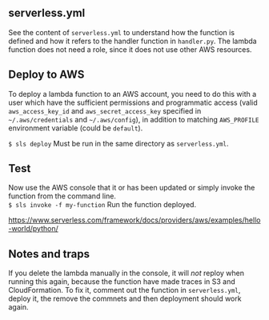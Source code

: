 ## serverless.yml
See the content of `serverless.yml` to understand how the function is defined and how it refers to the handler function in `handler.py`.
The lambda function does not need a role, since it does not use other AWS resources.

## Deploy to AWS
To deploy a lambda function to an AWS account, you need to do this with a user which have the sufficient permissions and programmatic access (valid `aws_access_key_id` and `aws_secret_access_key` specified in `~/.aws/credentials` and `~/.aws/config`), in addition to matching `AWS_PROFILE` environment variable (could be `default`).  

`$ sls deploy` Must be run in the same directory as `serverless.yml`.  

## Test
Now use the AWS console that it or has been updated or simply invoke the function from the command line.  
`$ sls invoke -f my-function` Run the function deployed. 

https://www.serverless.com/framework/docs/providers/aws/examples/hello-world/python/

## Notes and traps
If you delete the lambda manually in the console, it will *not* reploy when running this again, because the function have made traces in S3 and CloudFormation. To fix it, comment out the function in `serverless.yml`, deploy it, the remove the commnets and then deployment should work again.



